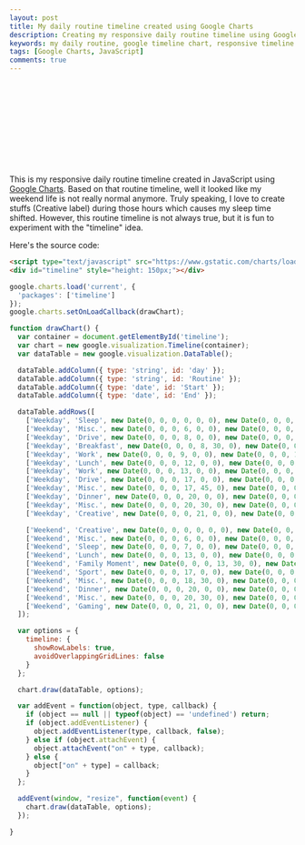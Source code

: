 ```yaml
---
layout: post
title: My daily routine timeline created using Google Charts
description: Creating my responsive daily routine timeline using Google Charts in just few lines of HTML and JavaScript.
keywords: my daily routine, google timeline chart, responsive timeline chart
tags: [Google Charts, JavaScript]
comments: true
---
```


<script type="text/javascript" src="https://www.gstatic.com/charts/loader.js"></script>
<div id="timeline" style="height: 150px;"></div>
<script>
google.charts.load('current', {
  'packages': ['timeline']
});
google.charts.setOnLoadCallback(drawChart);

function drawChart() {
  var container = document.getElementById('timeline');
  var chart = new google.visualization.Timeline(container);
  var dataTable = new google.visualization.DataTable();

  dataTable.addColumn({ type: 'string', id: 'day' });
  dataTable.addColumn({ type: 'string', id: 'Routine' });
  dataTable.addColumn({ type: 'date', id: 'Start' });
  dataTable.addColumn({ type: 'date', id: 'End' });

  dataTable.addRows([
    ['Weekday', 'Sleep', new Date(0, 0, 0, 0, 0, 0), new Date(0, 0, 0, 6, 0, 0)],
    ['Weekday', 'Misc.', new Date(0, 0, 0, 6, 0, 0), new Date(0, 0, 0, 8, 0, 0)],
    ['Weekday', 'Drive', new Date(0, 0, 0, 8, 0, 0), new Date(0, 0, 0, 8, 30, 0)],
    ['Weekday', 'Breakfast', new Date(0, 0, 0, 8, 30, 0), new Date(0, 0, 0, 9, 0, 0)],
    ['Weekday', 'Work', new Date(0, 0, 0, 9, 0, 0), new Date(0, 0, 0, 12, 0, 0)],
    ['Weekday', 'Lunch', new Date(0, 0, 0, 12, 0, 0), new Date(0, 0, 0, 13, 0, 0)],
    ['Weekday', 'Work', new Date(0, 0, 0, 13, 0, 0), new Date(0, 0, 0, 17, 0, 0)],
    ['Weekday', 'Drive', new Date(0, 0, 0, 17, 0, 0), new Date(0, 0, 0, 17, 45, 0)],
    ['Weekday', 'Misc.', new Date(0, 0, 0, 17, 45, 0), new Date(0, 0, 0, 20, 0, 0)],
    ['Weekday', 'Dinner', new Date(0, 0, 0, 20, 0, 0), new Date(0, 0, 0, 20, 30, 0)],
    ['Weekday', 'Misc.', new Date(0, 0, 0, 20, 30, 0), new Date(0, 0, 0, 21, 0, 0)],
    ['Weekday', 'Creative', new Date(0, 0, 0, 21, 0, 0), new Date(0, 0, 0, 24, 00, 0)],

    ['Weekend', 'Creative', new Date(0, 0, 0, 0, 0, 0), new Date(0, 0, 0, 6, 0, 0)],
    ['Weekend', 'Misc.', new Date(0, 0, 0, 6, 0, 0), new Date(0, 0, 0, 7, 0, 0)],
    ['Weekend', 'Sleep', new Date(0, 0, 0, 7, 0, 0), new Date(0, 0, 0, 13, 0, 0)],
    ['Weekend', 'Lunch', new Date(0, 0, 0, 13, 0, 0), new Date(0, 0, 0, 13, 30, 0)],
    ['Weekend', 'Family Moment', new Date(0, 0, 0, 13, 30, 0), new Date(0, 0, 0, 17, 0, 0)],
    ['Weekend', 'Sport', new Date(0, 0, 0, 17, 0, 0), new Date(0, 0, 0, 18, 30, 0)],
    ['Weekend', 'Misc.', new Date(0, 0, 0, 18, 30, 0), new Date(0, 0, 0, 20, 0, 0)],
    ['Weekend', 'Dinner', new Date(0, 0, 0, 20, 0, 0), new Date(0, 0, 0, 20, 30, 0)],
    ['Weekend', 'Misc.', new Date(0, 0, 0, 20, 30, 0), new Date(0, 0, 0, 21, 0, 0)],
    ['Weekend', 'Gaming', new Date(0, 0, 0, 21, 0, 0), new Date(0, 0, 0, 24, 0, 0)],
  ]);

  var options = {
    timeline: {
      showRowLabels: true,
      avoidOverlappingGridLines: false
    }
  };

  chart.draw(dataTable, options);

  var addEvent = function(object, type, callback) {
    if (object == null || typeof(object) == 'undefined') return;
    if (object.addEventListener) {
      object.addEventListener(type, callback, false);
    } else if (object.attachEvent) {
      object.attachEvent("on" + type, callback);
    } else {
      object["on" + type] = callback;
    }
  };

  addEvent(window, "resize", function(event) {
    chart.draw(dataTable, options);
  });

}
</script>

This is my responsive daily routine timeline created in JavaScript using [Google Charts](https://developers.google.com/chart/interactive/docs/). Based on that routine timeline, well it looked like my weekend life is not really normal anymore. Truly speaking, I love to create stuffs (Creative label) during those hours which causes my sleep time shifted. However, this routine timeline is not always true, but it is fun to experiment with the "timeline" idea.

Here's the source code:

```html
<script type="text/javascript" src="https://www.gstatic.com/charts/loader.js"></script>
<div id="timeline" style="height: 150px;"></div>
```

```js
google.charts.load('current', {
  'packages': ['timeline']
});
google.charts.setOnLoadCallback(drawChart);

function drawChart() {
  var container = document.getElementById('timeline');
  var chart = new google.visualization.Timeline(container);
  var dataTable = new google.visualization.DataTable();

  dataTable.addColumn({ type: 'string', id: 'day' });
  dataTable.addColumn({ type: 'string', id: 'Routine' });
  dataTable.addColumn({ type: 'date', id: 'Start' });
  dataTable.addColumn({ type: 'date', id: 'End' });

  dataTable.addRows([
    ['Weekday', 'Sleep', new Date(0, 0, 0, 0, 0, 0), new Date(0, 0, 0, 6, 0, 0)],
    ['Weekday', 'Misc.', new Date(0, 0, 0, 6, 0, 0), new Date(0, 0, 0, 8, 0, 0)],
    ['Weekday', 'Drive', new Date(0, 0, 0, 8, 0, 0), new Date(0, 0, 0, 8, 30, 0)],
    ['Weekday', 'Breakfast', new Date(0, 0, 0, 8, 30, 0), new Date(0, 0, 0, 9, 0, 0)],
    ['Weekday', 'Work', new Date(0, 0, 0, 9, 0, 0), new Date(0, 0, 0, 12, 0, 0)],
    ['Weekday', 'Lunch', new Date(0, 0, 0, 12, 0, 0), new Date(0, 0, 0, 13, 0, 0)],
    ['Weekday', 'Work', new Date(0, 0, 0, 13, 0, 0), new Date(0, 0, 0, 17, 0, 0)],
    ['Weekday', 'Drive', new Date(0, 0, 0, 17, 0, 0), new Date(0, 0, 0, 17, 45, 0)],
    ['Weekday', 'Misc.', new Date(0, 0, 0, 17, 45, 0), new Date(0, 0, 0, 20, 0, 0)],
    ['Weekday', 'Dinner', new Date(0, 0, 0, 20, 0, 0), new Date(0, 0, 0, 20, 30, 0)],
    ['Weekday', 'Misc.', new Date(0, 0, 0, 20, 30, 0), new Date(0, 0, 0, 21, 0, 0)],
    ['Weekday', 'Creative', new Date(0, 0, 0, 21, 0, 0), new Date(0, 0, 0, 24, 00, 0)],

    ['Weekend', 'Creative', new Date(0, 0, 0, 0, 0, 0), new Date(0, 0, 0, 6, 0, 0)],
    ['Weekend', 'Misc.', new Date(0, 0, 0, 6, 0, 0), new Date(0, 0, 0, 7, 0, 0)],
    ['Weekend', 'Sleep', new Date(0, 0, 0, 7, 0, 0), new Date(0, 0, 0, 13, 0, 0)],
    ['Weekend', 'Lunch', new Date(0, 0, 0, 13, 0, 0), new Date(0, 0, 0, 13, 30, 0)],
    ['Weekend', 'Family Moment', new Date(0, 0, 0, 13, 30, 0), new Date(0, 0, 0, 17, 0, 0)],
    ['Weekend', 'Sport', new Date(0, 0, 0, 17, 0, 0), new Date(0, 0, 0, 18, 30, 0)],
    ['Weekend', 'Misc.', new Date(0, 0, 0, 18, 30, 0), new Date(0, 0, 0, 20, 0, 0)],
    ['Weekend', 'Dinner', new Date(0, 0, 0, 20, 0, 0), new Date(0, 0, 0, 20, 30, 0)],
    ['Weekend', 'Misc.', new Date(0, 0, 0, 20, 30, 0), new Date(0, 0, 0, 21, 0, 0)],
    ['Weekend', 'Gaming', new Date(0, 0, 0, 21, 0, 0), new Date(0, 0, 0, 24, 0, 0)],
  ]);

  var options = {
    timeline: {
      showRowLabels: true,
      avoidOverlappingGridLines: false
    }
  };

  chart.draw(dataTable, options);

  var addEvent = function(object, type, callback) {
    if (object == null || typeof(object) == 'undefined') return;
    if (object.addEventListener) {
      object.addEventListener(type, callback, false);
    } else if (object.attachEvent) {
      object.attachEvent("on" + type, callback);
    } else {
      object["on" + type] = callback;
    }
  };

  addEvent(window, "resize", function(event) {
    chart.draw(dataTable, options);
  });

}
```
